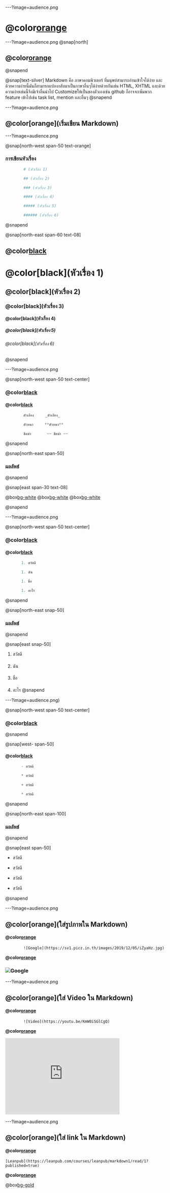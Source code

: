 ---?image=audience.png
# @color[orange](**Markdown**)

---?image=audience.png
@snap[north]

## @color[orange](Markdown)

@snapend

@snap[text-silver]
Markdown คือ ภาษาคอมพิวเตอร์ ที่มนุษย์สามารถอ่านเข้าใจได้ง่าย
และด้วยความง่ายนี้มันก็สามารถแปลงกลับมาเป็นภาษาอื่นๆได้ง่ายด้วยกันเช่น HTML, XHTML และด้วยความง่ายเช่นนี้จึงมีเจ้าอื่นนำไป Customizeให้เป็นของตัวเองเช่น github ก็อาจจะเพิ่มพวก feature เข้าไปเช่น task list, mention และอื่นๆ
@snapend

---?image=audience.png

## @color[orange](เริ่มเขียน Markdown)

---?image=audience.png

@snap[north-west span-50 text-orange]
### การเขียนหัวเรื่อง

```php
        # (หัวเรื่อง 1)

        ## (หัวเรื่อง 2)

        ### (หัวเรื่อง 3)

        #### (หัวเรื่อง 4)

        ##### (หัวเรื่อง 5)

        ###### (หัวเรื่อง 6)
```

@snapend

@snap[north-east span-60 text-08]

## @color[black](**ผลลัพธ์**)

# @color[black](หัวเรื่อง 1)

## @color[black](หัวเรื่อง 2)

### @color[black](หัวเรื่อง 3)

#### @color[black](หัวเรื่อง 4)

##### @color[black](หัวเรื่อง 5)

###### @color[black](หัวเรื่อง 6)

@snapend

---?image=audience.png

@snap[north-west span-50 text-center]
### @color[black](**รูปแบบอักษรประกอบไปด้วย**)
#### @color[black](Syntax)

```php
        ตัวเอียง     _ตัวเอียง_

        ตัวหนา     **ตัวหนา**

        ขีดฆ่า       ~~ ขีดฆ่า ~~

```

@snapend

@snap[north-east span-50]

### ผลลัพธ์

@snapend

@snap[east span-30 text-08]

@box[bg-white](**@color[black](สวัสดี)**)
@box[bg-white](_@color[black](สวัสดี)_)
@box[bg-white](~~@color[black](สวัสดี)~~)

@snapend

---?image=audience.png

@snap[north-west span-50 text-center]
### @color[black](**ลิสต์แบบเรียงลำดับ**)
#### @color[black](Syntax)

```php
       1. สวัสดี

       1. ฉัน

       1. ชื่อ

       1. อะไร
```

@snapend

@snap[north-east snap-50]

### **ผลลัพธ์**

@snapend

@snap[east snap-50]

1. สวัสดี
#### 
2. ฉัน
#### 
3. ชื่อ
#### 
4. อะไร
@snapend

---?image=audience.png)

@snap[north-west span-50 text-center]

### @color[black](**ลิสต์แบบไม่เรียงลำดับ**)

@snapend

@snap[west- span-50]

#### @color[black](Syntax)

```php
       - สวัสดี

       * สวัสดี

       + สวัสดี

       * สวัสดี
```

@snapend

@snap[north-east span-100]

### ผลลัพธ์

@snapend

@snap[east span-50]

- สวัสดี  

* สวัสดี  

+ สวัสดี  

* สวัสดี  

@snapend

---?image=audience.png

## @color[orange](ใส่รูปภาพใน Markdown)

#### @color[orange](Syntax)

            ![Google](https://sv1.picz.in.th/images/2019/12/05/iZyaHz.jpg)

**@color[orange](ผลลัพธ์)**

### ![Google ](https://www.google.co.th/images/branding/googlelogo/2x/googlelogo_color_272x92dp.png)

---?image=audience.png

## @color[orange](ใส่ Video ใน Markdown)

#### @color[orange](Syntax)

            ![Video](https://youtu.be/KmW0iSGlCgQ)
**@color[orange](ผลลัพธ์)**

<iframe width="360" height="240" src="https://www.youtube.com/embed/KmW0iSGlCgQ" frameborder="0" allow="accelerometer; autoplay; encrypted-media; gyroscope; picture-in-picture" allowfullscreen></iframe>

---?image=audience.png 

## @color[orange](ใส่ link ใน Markdown)
#### @color[orange](Syntax)

    [Leanpub](https://leanpub.com/courses/leanpub/markdown1/read/1?published=true)

**@color[orange](ผลลัพธ์)**

@box[bg-gold]([@size[2em](@color[black](Leanpub))](https://leanpub.com/courses/leanpub/markdown1/read/1?published=true))